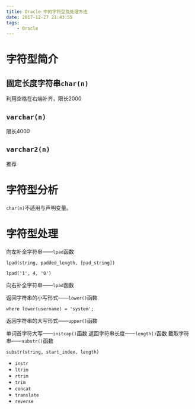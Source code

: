 ```yaml
---
title: Oracle 中的字符型及处理方法
date: 2017-12-27 21:43:55
tags:
    - Oracle
---
```


# 字符型简介

## 固定长度字符串`char(n)`

利用空格在右端补齐，限长2000

## `varchar(n)`
限长4000

## `varchar2(n)`
推荐

# 字符型分析

`char(n)`不适用与声明变量。

# 字符型处理

向左补全字符串——`lpad`函数

```
lpad(string, padded_length, [pad_string])

lpad('1', 4, '0')
```
向右补全字符串——`lpad`函数

返回字符串的小写形式——`lower()`函数

```
where lower(username) = 'system';
```
返回字符串的大写形式——`upper()`函数

单词首字符大写——`initcap()`函数
返回字符串长度——`length()`函数
截取字符串——`substr()`函数
```
substr(string, start_index, length)
```

- `instr`
- `ltrim`
- `rtrim`
- `trim`
- `concat`
- `translate`
- `reverse`
